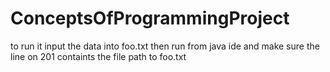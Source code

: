 # ConceptsOfProgrammingProject
to run it input the data into foo.txt
then run from java ide and make sure the line on 201 containts the file path to foo.txt
